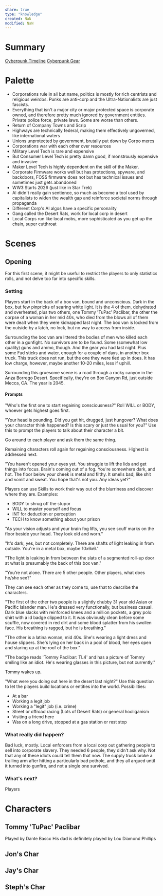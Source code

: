 ```yaml
---
share: true
type: "knowledge"
created: NaN 
modified: NaN
---
```

# Summary

[Cyberpunk Timeline](./Cyberpunk%20Timeline.md)
[Cyberpunk Gear](./Cyberpunk%20Gear.md)

# Palette
- Corporations rule in all but name, politics is mostly for rich centrists and religious weirdos.  Punks are anti-corp and the Ultra-Nationalists are just fascists.
- Everything that isn't a major city or major protected space is corporate owned, and therefore pretty much ignored by government entities.  Private police force, private laws.  Some are worse than others.
- Return of Company Towns and Scrip
- Highways are technically federal, making them effectively ungoverned, like international waters
- Unions unprotected by government, brutally put down by Corpo mercs
- Corporations war with each other over resources
- Military Level Tech is rare and expensive
- But Consumer Level Tech is pretty damn good, if monstrously expensive and invasive
- Maker Level Tech is highly dependent on the skill of the Maker. 
- Corporate Firmware works well but has protections, spyware, and backdoors, FOSS firmware does not but has technical issues and sometimes just gets abandoned
- WW3 Starts 2026 (just like in Star Trek)
- AI didn't really gain sentience, so much as become a tool used by capitalists to widen the wealth gap and reinforce societal norms through propaganda
- Different Corp's AI algos have a specific personality
- Gang called the Desert Rats, work for local corp in desert
- Local Corps run like local mobs, more sophisticated as you get up the chain, super cutthroat

# Scenes


## Opening
For this first scene, it might be useful to restrict the players to only statistics rolls, and not delve too far into specific skills.
### Setting
Players start in the back of a box van, bound and unconscious.  Dark in the box, but few pinpricks of searing white light.  It is the 4 of them, dehydrated and overheated, plus two others, one Tommy 'TuPac' Paclibar, the other the corpse of a woman in her mid 40s, who died from the blows all of them were dealt when they were kidnapped last night.  The box van is locked from the outside by a latch, no lock, but no way to access from inside.

Surrounding the box van are littered the bodies of men who killed each other in a gunfight.  No survivors are to be found.  Some (somewhat low quality) guns and ammo, though.  And the gear you had last night.  Plus some Fud sticks and water, enough for a couple of days, in another box truck.  This truck does not run, but the one they were tied up in does. It has low charge, however, maybe another 10-20 miles, less if uphill.

Surrounding this gruesome scene is a road through a rocky canyon in the Anza Borrego Desert.  Specifically, they're on Box Canyon Rd, just outside Mecca, CA.  The year is 2045.

#### Prompts
"Who's the first one to start regaining consciousness?" Roll WILL or BODY, whoever gets highest goes first.

"Your head is pounding.  Did you get hit, drugged, just hungover?  What does your character think happened?  Is this scary or just the usual for you?" Use this to prompt the players to talk about their character a bit.

Go around to each player and ask them the same thing.

Remaining characters roll again for regaining consciousness.  Highest is addressed next.

"You haven't opened your eyes yet.  You struggle to lift the lids and get things into focus.  Brain's coming out of a fog.  You're somewhere dark, and hot.  The floor below your cheek is metal and filthy. It smells bad, like shit and vomit and sweat.  You hope that's not you.  Any ideas yet?"

Players can use Skills to work their way out of the blurriness and discover where they are. 
Examples:
- BODY to shrug off the stupor
- WILL to master yourself and focus
- INT for deduction or perception
- TECH to know something about your prison

"As your vision adjusts and your brain fog lifts, you see scuff marks on the floor beside your head.  They look old and worn."

"It's dark, yes, but not completely.  There are shafts of light leaking in from outside.  You're in a metal box, maybe 10x6x6."

"The light is leaking in from between the slats of a segmented roll-up door at what is presumably the back of this box van."

"You're not alone.  There are 5 other people.  Other players, what does he/she see?"

They can see each other as they come to, use that to describe the characters.

"The first of the other two people is a slightly chubby 31 year old Asian or Pacific Islander man. He's dressed very functionally, but business casual. Dark blue slacks with reinforced knees and a million pockets, a grey polo shirt with a id badge clipped to it.  It was obviously clean before some scuffle, now covered in red dirt and some blood splatter from his swollen face.  His breathing is ragged, but he is breathing."

"The other is a latina woman, mid 40s.  She's wearing a light dress and house slippers.  She's lying on her back in a pool of blood, her eyes open and staring up at the roof of the box."

"The badge reads 'Tommy Paclibar: TL4' and has a picture of Tommy smiling like an idiot.  He's wearing glasses in this picture, but not currently."

Tommy wakes up.

"What were you doing out here in the desert last night?" Use this question to let the players build locations or entities into the world.  Possibilities:
- At a bar
- Working a legit job
- Working a "legit" job (i.e. crime)
- Street or offroad racing (Lots of Desert Rats) or general hooliganism
- Visiting a friend here
- Was on a long drive, stopped at a gas station or rest stop




### What really did happen?
Bad luck, mostly.  Local enforcers from a local corp out gathering people to sell into corporate slavery.  They needed 6 people, they didn't ask why.  Not that any of these idiots could tell them that now.  The supply truck broke a trailing arm after hitting a particularly bad pothole, and they all argued until it turned into gunfire, and not a single one survived.

### What's next?
Players 



# Characters

## Tommy 'TuPac' Paclibar
Played by Dante Basco
His dad is definitely played by Lou Diamond Phillips

## Jon's Char

## Jay's Char

## Steph's Char
